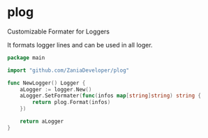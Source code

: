 # plog
Customizable Formater for Loggers

It formats logger lines and can be used in all loger.

```go
package main

import "github.com/ZaniaDeveloper/plog"

func NewLogger() Logger {
    aLogger := logger.New()
    aLogger.SetFormater(func(infos map[string]string) string {
        return plog.Format(infos)
    })

    return aLogger
}
```